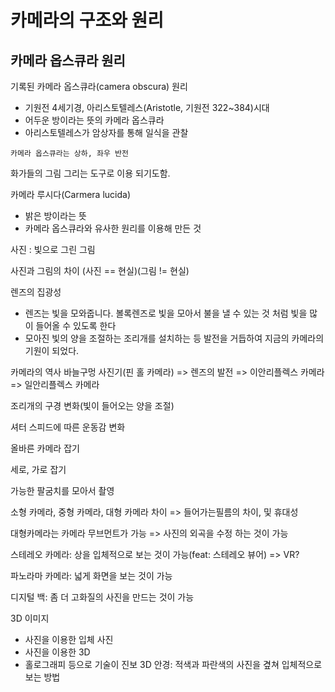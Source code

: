 # 카메라의 구조와 원리

## 카메라 옵스큐라 원리

기록된 카메라 옵스큐라(camera obscura) 원리
* 기원전 4세기경, 아리스토텔레스(Aristotle, 기원전 322~384)시대
* 어두운 방이라는 뜻의 카메라 옵스큐라
* 아리스토텔레스가 암상자를 통해 일식을 관찰

`카메라 옵스큐라는 상하, 좌우 반전`

화가들의 그림 그리는 도구로 이용 되기도함.

카메라 루시다(Carmera lucida)
* 밝은 방이라는 뜻
* 카메라 옵스큐라와 유사한 원리를 이용해 만든 것 

사진 : 빛으로 그린 그림

사진과 그림의 차이 (사진 == 현실)(그림 != 현실)


렌즈의 집광성
* 렌즈는 빛을 모와줍니다. 볼록렌즈로 빛을 모아서 불을 낼 수 있는 것 처럼 빛을 많이 들어올 수 있도록 한다
* 모아진 빛의 양을 조절하는 조리개를 설치하는 등 발전을 거듭하여 지금의 카메라의 기원이 되었다.

카메라의 역사
바늘구멍 사진기(핀 홀 카메라) => 렌즈의 발전 => 이안리플렉스 카메라 => 일안리플렉스 카메라


조리개의 구경 변화(빛이 들어오는 양을 조절)

셔터 스피드에 따른 운동감 변화

올바른 카메라 잡기

세로, 가로 잡기

가능한 팔굼치를 모아서 촬영


소형 카메라, 중형 카메라, 대형 카메라 차이
=> 들어가는필름의 차이, 및 휴대성

대형카메라는 카메라 무브먼트가 가능 => 사진의 외곡을 수정 하는 것이 가능


스테레오 카메라: 상을 입체적으로 보는 것이 가능(feat: 스테레오 뷰어) => VR?

파노라마 카메라: 넓게 화면을 보는 것이 가능

디지털 백: 좀 더 고화질의 사진을 만드는 것이 가능


3D 이미지
* 사진을 이용한 입체 사진
* 사진을 이용한 3D
* 홀로그래피 등으로 기술이 진보
3D 안경: 적색과 파란색의 사진을 곂쳐 입체적으로 보는 방법

